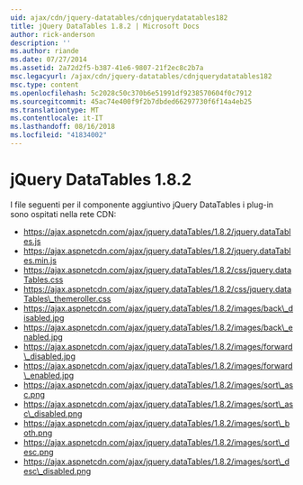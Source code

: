 ```yaml
---
uid: ajax/cdn/jquery-datatables/cdnjquerydatatables182
title: jQuery DataTables 1.8.2 | Microsoft Docs
author: rick-anderson
description: ''
ms.author: riande
ms.date: 07/27/2014
ms.assetid: 2a72d2f5-b387-41e6-9807-21f2ec8c2b7a
msc.legacyurl: /ajax/cdn/jquery-datatables/cdnjquerydatatables182
msc.type: content
ms.openlocfilehash: 5c2028c50c370b6e51991df9238570604f0c7912
ms.sourcegitcommit: 45ac74e400f9f2b7dbded66297730f6f14a4eb25
ms.translationtype: MT
ms.contentlocale: it-IT
ms.lasthandoff: 08/16/2018
ms.locfileid: "41834002"
---
```

<a name="jquery-datatables-182"></a>jQuery DataTables 1.8.2
====================
I file seguenti per il componente aggiuntivo jQuery DataTables i plug-in sono ospitati nella rete CDN:

- https://ajax.aspnetcdn.com/ajax/jquery.dataTables/1.8.2/jquery.dataTables.js
- https://ajax.aspnetcdn.com/ajax/jquery.dataTables/1.8.2/jquery.dataTables.min.js
- https://ajax.aspnetcdn.com/ajax/jquery.dataTables/1.8.2/css/jquery.dataTables.css
- https://ajax.aspnetcdn.com/ajax/jquery.dataTables/1.8.2/css/jquery.dataTables\_themeroller.css
- https://ajax.aspnetcdn.com/ajax/jquery.dataTables/1.8.2/images/back\_disabled.jpg
- https://ajax.aspnetcdn.com/ajax/jquery.dataTables/1.8.2/images/back\_enabled.jpg
- https://ajax.aspnetcdn.com/ajax/jquery.dataTables/1.8.2/images/forward\_disabled.jpg
- https://ajax.aspnetcdn.com/ajax/jquery.dataTables/1.8.2/images/forward\_enabled.jpg
- https://ajax.aspnetcdn.com/ajax/jquery.dataTables/1.8.2/images/sort\_asc.png
- https://ajax.aspnetcdn.com/ajax/jquery.dataTables/1.8.2/images/sort\_asc\_disabled.png
- https://ajax.aspnetcdn.com/ajax/jquery.dataTables/1.8.2/images/sort\_both.png
- https://ajax.aspnetcdn.com/ajax/jquery.dataTables/1.8.2/images/sort\_desc.png
- https://ajax.aspnetcdn.com/ajax/jquery.dataTables/1.8.2/images/sort\_desc\_disabled.png
